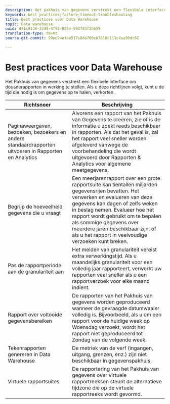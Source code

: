 ```yaml
---
description: Het pakhuis van gegevens verstrekt een flexibele interface om douanerapporten in werking te stellen. Als u deze richtlijnen volgt, kunt u de tijd die nodig is om gegevens op te halen, verkorten.
keywords: best practices;failure;timeout;troubleshooting
title: Best practices voor Data Warehouse
topic: Data warehouse
uuid: d71c9138-22d9-4f92-885e-593f83f2bb59
translation-type: tm+mt
source-git-commit: 99ee24efaa517e8da700c67818c111c4aa90dc02

---
```



# Best practices voor Data Warehouse

Het Pakhuis van gegevens verstrekt een flexibele interface om douanerapporten in werking te stellen. Als u deze richtlijnen volgt, kunt u de tijd die nodig is om gegevens op te halen, verkorten.



| Richtsnoer | Beschrijving |
|--- |--- |
| Paginaweergaven, bezoeken, bezoekers en andere standaardrapporten uitvoeren in Rapporten en Analytics | Alvorens een rapport van het Pakhuis van Gegevens te creëren, zie of is de informatie u zoekt reeds beschikbaar in rapporten. Als dat het geval is, zal het rapport veel sneller worden afgeleverd vanwege de voorbehandeling die wordt uitgevoerd door Rapporten &amp; Analytics voor algemene meetgegevens. |
| Begrijp de hoeveelheid gegevens die u vraagt | Een meerjarenrapport over een grote rapportsuite kan tientallen miljarden gegevensrijen bevatten. Het verwerken en evalueren van deze gegevens kan dagen of zelfs weken in beslag nemen. Evalueer hoe het rapport wordt gebruikt om te bepalen als sommige gegevens over meerdere jaren beschikbaar zijn, of als u het rapport in veelvoudige verzoeken kunt breken. |
| Pas de rapportperiode aan de granulariteit aan | Het melden van granulariteit vereist extra verwerkingstijd. Als u maandelijks granulariteit voor een volledig jaar rapporteert, verwerkt uw rapporten veel sneller als u een rapportverzoek voor elke maand indient. |
| Rapport over voltooide gegevensbereiken | De rapporten van het Pakhuis van gegevens worden geproduceerd wanneer de gevraagde datumwaaier volledig is. Bijvoorbeeld, als u om een rapport voor de huidige week op Woensdag verzoekt, wordt het rapport niet geproduceerd tot Zondag van de volgende week. |
| Tekenrapporten genereren in Data Warehouse | De metriek van de verf (ingangen, uitgang, grenzen, enz.) zijn niet beschikbaar in gegevenspakhuis. |
| Virtuele rapportsuites | De rapportering van het Pakhuis van gegevens over virtuele rapportreeksen steunt de alternatieve tijdzone die op de virtuele rapportreeks wordt gevormd. |
